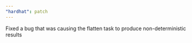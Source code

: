 ```yaml
---
"hardhat": patch
---
```


Fixed a bug that was causing the flatten task to produce non-deterministic results
